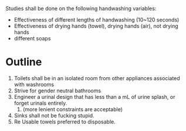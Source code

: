 Studies shall be done on the following handwashing variables:
- Effectiveness of different lengths of handwashing (10~120 seconds)
- Effectiveness of drying hands (towel), drying hands (air), not drying hands
- different soaps

# Outline
1. Toilets shall be in an isolated room from other appliances associated with washrooms
2. Strive for gender neutral bathrooms
3. Engineer a urinal design that has less than a mL of urine splash, or forget urinals entirely.
	1. (more lenient constraints are acceptable)
4. Sinks shall not be fucking stupid.
5. Re Usable towels preferred to disposable.
